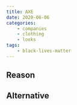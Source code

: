```yaml
---
title: AXE
date: 2020-06-06
categories:
    - companies
    - clothing
    - looks
tags:
    - black-lives-matter
---
```


## Reason


## Alternative

